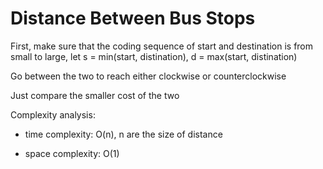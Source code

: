 # Distance Between Bus Stops

First, make sure that the coding sequence of start and destination is from small to large, let s = min(start, distination), d = max(start, distination)

Go between the two to reach either clockwise or counterclockwise

Just compare the smaller cost of the two

Complexity analysis:
- time complexity: O(n), n are  the size of distance

- space complexity: O(1)


